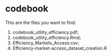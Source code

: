 # codebook
This are the files you want to find:

1. codebook_utility_efficiency.pdf;
2. codebook_utility_efficiency.Rmd;
3. Efficiency_Markets_Access.csv;
4. Efficiency-market-access_dataset_creation.R

